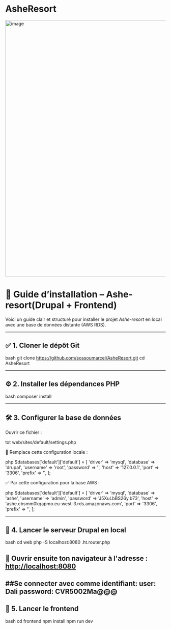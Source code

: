 # AsheResort
<img width="1129" height="805" alt="image" src="https://github.com/user-attachments/assets/24c3e763-bf36-4ddd-ba0c-f2b61e1dadd4" />

# 📘 Guide d’installation – Ashe-resort(Drupal + Frontend)

Voici un guide clair et structuré pour installer le projet *Ashe-resort* en local avec une base de données distante (AWS RDS).

---

## ✅ 1. Cloner le dépôt Git

bash
git clone https://github.com/sossoumarcel/AsheResort.git
cd AsheResort


---

## ⚙ 2. Installer les dépendances PHP

bash
composer install


---

## 🛠 3. Configurer la base de données

Ouvrir ce fichier :

txt
web/sites/default/settings.php


🔁 Remplace cette configuration locale :

php
$databases['default']['default'] = [
  'driver' => 'mysql',
  'database' => 'drupal',
  'username' => 'root',
  'password' => '',
  'host' => '127.0.0.1',
  'port' => '3306',
  'prefix' => '',
];


✅ Par cette configuration pour la base AWS :

php
$databases['default']['default'] = [
  'driver' => 'mysql',
  'database' => 'ashe',
  'username' => 'admin',
  'password' => 'J5XuLbBS26y.b73',
  'host' => 'ashe.cbsmm0kqapmo.eu-west-3.rds.amazonaws.com',
  'port' => '3306',
  'prefix' => '',
];


---

## 🚀 4. Lancer le serveur Drupal en local

bash
cd web
php -S localhost:8080 .ht.router.php


📍 Ouvrir ensuite ton navigateur à l'adresse :  
[http://localhost:8080](http://localhost:8080)
---
##Se connecter avec comme identifiant: 
user: Dali
password: CVR5002Ma@@@
---

## 🎨 5. Lancer le frontend

bash
cd frontend
npm install
npm run dev
